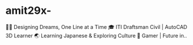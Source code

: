 # amit29x-
👨‍🎨 Designing Dreams, One Line at a Time 🎓 ITI Draftsman Civil | AutoCAD 3D Learner 🌏 Learning Japanese &amp; Exploring Culture 💙 Gamer | Future in..
